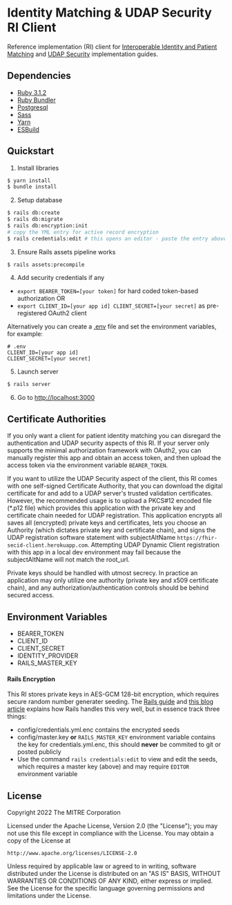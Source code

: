 # Identity Matching & UDAP Security RI Client
Reference implementation (RI) client for [Interoperable Identity and Patient Matching](http://build.fhir.org/ig/HL7/fhir-identity-matching-ig/) and [UDAP Security](https://build.fhir.org/ig/HL7/fhir-udap-security-ig/) implementation guides.

## Dependencies
 - [Ruby 3.1.2](https://www.ruby-lang.org/en/)
 - [Ruby Bundler](https://bundler.io)
 - [Postgresql](https://www.postgresql.org/)
 - [Sass](https://sass-lang.com/)
 - [Yarn](https://yarnpkg.com/)
 - [ESBuild](https://esbuild.github.io/)

## Quickstart
1. Install libraries
```bash
$ yarn install
$ bundle install
```

2. Setup database
```bash
$ rails db:create
$ rails db:migrate
$ rails db:encryption:init
# copy the YML entry for active record encryption
$ rails credentials:edit # this opens an editor - paste the entry above here
```

3. Ensure Rails assets pipeline works
```
$ rails assets:precompile
```

4. Add security credentials if any
 - `export BEARER_TOKEN=[your token]` for hard coded token-based authorization OR
 - `export CLIENT_ID=[your app id] CLIENT_SECRET=[your secret]` as pre-registered OAuth2 client

Alternatively you can create a [.env](https://github.com/bkeepers/dotenv#usage) file and set the environment variables, for example:
```dotenv
# .env
CLIENT_ID=[your app id]
CLIENT_SECRET=[your secret]
```

5. Launch server
```bash
$ rails server
```

6. Go to <http://localhost:3000>

## Certificate Authorities
If you only want a client for patient identity matching you can disregard the authentication and UDAP security aspects of this RI. If your server only supports the minimal authorization framework with OAuth2, you can manually register this app and obtain an access token, and then upload the access token via the environment variable `BEARER_TOKEN`.

If you want to utilize the UDAP Security aspect of the client, this RI comes with one self-signed Certificate Authority, that you can download the digital certificate for and add to a UDAP server's trusted validation certificates. However, the recommended usage is to upload a PKCS#12 encoded file (*.p12 file) which provides this application with the private key and certificate chain needed for UDAP registration. This application encrypts all saves all (encrypted) private keys and certificates, lets you choose an Authority (which dictates private key and certificate chain), and signs the UDAP registration software statement with subjectAltName `https://fhir-secid-client.herokuapp.com`. Attempting UDAP Dynamic Client registration with this app in a local dev environment may fail because the subjectAltName will not match the root_url.

Private keys should be handled with utmost secrecy. In practice an application may only utilize one authority (private key and x509 certificate chain), and any authorization/authentication controls should be behind secured access.

## Environment Variables
 - BEARER_TOKEN
 - CLIENT_ID
 - CLIENT_SECRET
 - IDENTITY_PROVIDER
 - RAILS_MASTER_KEY

#### Rails Encryption
This RI stores private keys in AES-GCM 128-bit encryption, which requires secure random number generater seeding. The
[Rails guide](https://guides.rubyonrails.org/active_record_encryption.html) and [this blog article](https://blog.saeloun.com/2019/10/10/rails-6-adds-support-for-multi-environment-credentials.html)
explains how Rails handles this very well, but in essence track three things:
 - config/credentials.yml.enc contains the encrypted seeds
 - config/master.key **or** `RAILS_MASTER_KEY` environment variable contains the key for credentials.yml.enc, this should **never** be commited to git or posted publicly
 - Use the command `rails credentials:edit` to view and edit the seeds, which requires a master key (above) and may require `EDITOR` environment variable

## License

Copyright 2022 The MITRE Corporation

Licensed under the Apache License, Version 2.0 (the "License"); you may not use this file except in compliance with the License. You may obtain a copy of the License at
```
http://www.apache.org/licenses/LICENSE-2.0
```
Unless required by applicable law or agreed to in writing, software distributed under the License is distributed on an "AS IS" BASIS, WITHOUT WARRANTIES OR CONDITIONS OF ANY KIND, either express or implied. See the License for the specific language governing permissions and limitations under the License.

